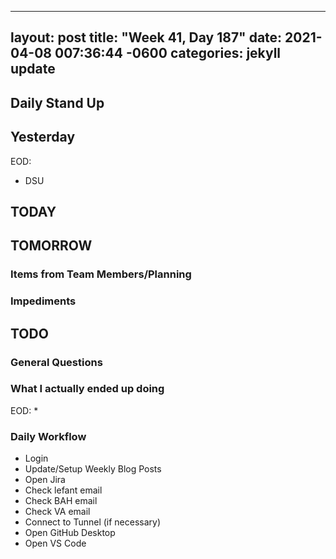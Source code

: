 
---
layout: post
title:  "Week 41, Day 187"
date:   2021-04-08 007:36:44 -0600
categories: jekyll update
---

## Daily Stand Up
## Yesterday
EOD:
* DSU

## TODAY

## TOMORROW

### Items from Team Members/Planning

### Impediments
## TODO

### General Questions  

### What I actually ended up doing
EOD:
* 

### Daily Workflow
* Login
* Update/Setup Weekly Blog Posts
* Open Jira
* Check lefant email
* Check BAH email
* Check VA email
* Connect to Tunnel (if necessary)
* Open GitHub Desktop
* Open VS Code